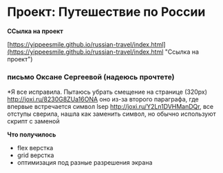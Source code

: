 # Проект: Путешествие по России

**ССылка на проект**

[https://yippeesmile.github.io/russian-travel/index.html](https://yippeesmile.github.io/russian-travel/index.html "Ссылка на проект")

### письмо Оксане Сергеевой (надеюсь прочтете)
*Я все исправила. Пытаюсь убрать смещение на странице (320px) http://joxi.ru/8230G8ZUa16ONA оно из-за второго параграфа, где впервые встречается символ lsep http://joxi.ru/Y2Ln1DVHManDQr, все отступы сверила, нашла как заменить символ, но обычно используют скрипт с заменой 


**Что получилось**
* flex верстка
* grid верстка
* оптимизация под разные разрешения экрана

